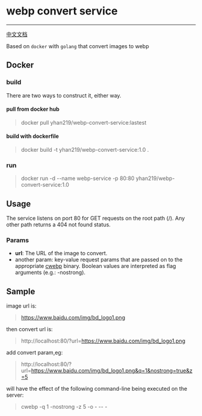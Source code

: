 # webp convert service

----------

[中文文档](README_CN.md)

Based on `docker` with `golang` that convert images to webp

## Docker

### build
 There are two ways to construct it, either way.
#### pull from docker hub
> docker pull yhan219/webp-convert-service:lastest

#### build with dockerfile
> docker build -t yhan219/webp-convert-service:1.0 .

### run
> docker run -d --name webp-service -p 80:80 yhan219/webp-convert-service:1.0


## Usage
The service listens on port 80 for GET requests on the root path (/). Any other path returns a 404 not found status.

### Params
- **url**: The URL of the image to convert.
- another param: key-value request params that are passed on to the appropriate [cwebp](https://developers.google.cn/speed/webp/docs/cwebp) binary. Boolean values are interpreted as flag arguments (e.g.: -nostrong).

## Sample
image url is:
> https://www.baidu.com/img/bd_logo1.png

then convert url is:
> http://localhost:80/?url=https://www.baidu.com/img/bd_logo1.png

add convert param,eg:
> http://localhost:80/?url=https://www.baidu.com/img/bd_logo1.png&q=1&nostrong=true&z=5

will have the effect of the following command-line being executed on the server:
> cwebp -q 1 -nostrong -z 5 -o - -- -






